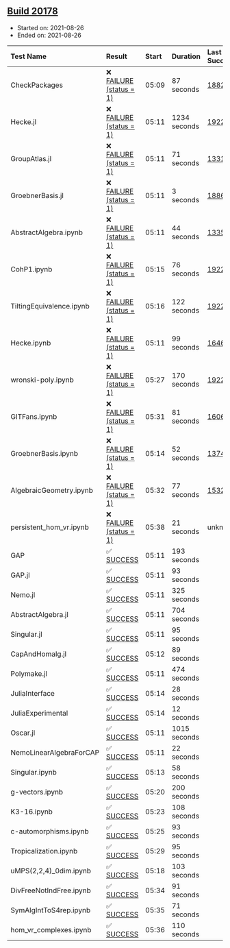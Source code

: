 ## [Build 20178](https://oscarci.mathematik.uni-kl.de/job/oscar/20178/)

* Started on: 2021-08-26
* Ended on: 2021-08-26

| Test Name    | Result | Start | Duration | Last Success | First Failure |
|:-------------|:-------|:------|:---------|:-------------|:--------------|
| CheckPackages | ❌ [FAILURE (status = 1)](https://oscarci.mathematik.uni-kl.de/job/oscar/20178/artifact/logs/build-20178/CheckPackages.log) | 05:09 | 87 seconds | [18822](https://oscarci.mathematik.uni-kl.de/job/oscar/18822/) | [18823](https://oscarci.mathematik.uni-kl.de/job/oscar/18823/) |
| Hecke.jl | ❌ [FAILURE (status = 1)](https://oscarci.mathematik.uni-kl.de/job/oscar/20178/artifact/logs/build-20178/Hecke.jl.log) | 05:11 | 1234 seconds | [19222](https://oscarci.mathematik.uni-kl.de/job/oscar/19222/) | [20152](https://oscarci.mathematik.uni-kl.de/job/oscar/20152/) |
| GroupAtlas.jl | ❌ [FAILURE (status = 1)](https://oscarci.mathematik.uni-kl.de/job/oscar/20178/artifact/logs/build-20178/GroupAtlas.jl.log) | 05:11 | 71 seconds | [13311](https://oscarci.mathematik.uni-kl.de/job/oscar/13311/) | [13312](https://oscarci.mathematik.uni-kl.de/job/oscar/13312/) |
| GroebnerBasis.jl | ❌ [FAILURE (status = 1)](https://oscarci.mathematik.uni-kl.de/job/oscar/20178/artifact/logs/build-20178/GroebnerBasis.jl.log) | 05:11 | 3 seconds | [18864](https://oscarci.mathematik.uni-kl.de/job/oscar/18864/) | [18865](https://oscarci.mathematik.uni-kl.de/job/oscar/18865/) |
| AbstractAlgebra.ipynb | ❌ [FAILURE (status = 1)](https://oscarci.mathematik.uni-kl.de/job/oscar/20178/artifact/logs/build-20178/AbstractAlgebra.ipynb.log) | 05:11 | 44 seconds | [13355](https://oscarci.mathematik.uni-kl.de/job/oscar/13355/) | [13356](https://oscarci.mathematik.uni-kl.de/job/oscar/13356/) |
| CohP1.ipynb | ❌ [FAILURE (status = 1)](https://oscarci.mathematik.uni-kl.de/job/oscar/20178/artifact/logs/build-20178/CohP1.ipynb.log) | 05:15 | 76 seconds | [19222](https://oscarci.mathematik.uni-kl.de/job/oscar/19222/) | [20152](https://oscarci.mathematik.uni-kl.de/job/oscar/20152/) |
| TiltingEquivalence.ipynb | ❌ [FAILURE (status = 1)](https://oscarci.mathematik.uni-kl.de/job/oscar/20178/artifact/logs/build-20178/TiltingEquivalence.ipynb.log) | 05:16 | 122 seconds | [19222](https://oscarci.mathematik.uni-kl.de/job/oscar/19222/) | [20152](https://oscarci.mathematik.uni-kl.de/job/oscar/20152/) |
| Hecke.ipynb | ❌ [FAILURE (status = 1)](https://oscarci.mathematik.uni-kl.de/job/oscar/20178/artifact/logs/build-20178/Hecke.ipynb.log) | 05:11 | 99 seconds | [16463](https://oscarci.mathematik.uni-kl.de/job/oscar/16463/) | [16464](https://oscarci.mathematik.uni-kl.de/job/oscar/16464/) |
| wronski-poly.ipynb | ❌ [FAILURE (status = 1)](https://oscarci.mathematik.uni-kl.de/job/oscar/20178/artifact/logs/build-20178/wronski-poly.ipynb.log) | 05:27 | 170 seconds | [19222](https://oscarci.mathematik.uni-kl.de/job/oscar/19222/) | [20152](https://oscarci.mathematik.uni-kl.de/job/oscar/20152/) |
| GITFans.ipynb | ❌ [FAILURE (status = 1)](https://oscarci.mathematik.uni-kl.de/job/oscar/20178/artifact/logs/build-20178/GITFans.ipynb.log) | 05:31 | 81 seconds | [16068](https://oscarci.mathematik.uni-kl.de/job/oscar/16068/) | [16069](https://oscarci.mathematik.uni-kl.de/job/oscar/16069/) |
| GroebnerBasis.ipynb | ❌ [FAILURE (status = 1)](https://oscarci.mathematik.uni-kl.de/job/oscar/20178/artifact/logs/build-20178/GroebnerBasis.ipynb.log) | 05:14 | 52 seconds | [13748](https://oscarci.mathematik.uni-kl.de/job/oscar/13748/) | [13749](https://oscarci.mathematik.uni-kl.de/job/oscar/13749/) |
| AlgebraicGeometry.ipynb | ❌ [FAILURE (status = 1)](https://oscarci.mathematik.uni-kl.de/job/oscar/20178/artifact/logs/build-20178/AlgebraicGeometry.ipynb.log) | 05:32 | 77 seconds | [15322](https://oscarci.mathematik.uni-kl.de/job/oscar/15322/) | [15323](https://oscarci.mathematik.uni-kl.de/job/oscar/15323/) |
| persistent_hom_vr.ipynb | ❌ [FAILURE (status = 1)](https://oscarci.mathematik.uni-kl.de/job/oscar/20178/artifact/logs/build-20178/persistent_hom_vr.ipynb.log) | 05:38 | 21 seconds | unknown | unknown |
| GAP | ✅ [SUCCESS](https://oscarci.mathematik.uni-kl.de/job/oscar/20178/artifact/logs/build-20178/GAP.log) | 05:11 | 193 seconds |  |  |
| GAP.jl | ✅ [SUCCESS](https://oscarci.mathematik.uni-kl.de/job/oscar/20178/artifact/logs/build-20178/GAP.jl.log) | 05:11 | 93 seconds |  |  |
| Nemo.jl | ✅ [SUCCESS](https://oscarci.mathematik.uni-kl.de/job/oscar/20178/artifact/logs/build-20178/Nemo.jl.log) | 05:11 | 325 seconds |  |  |
| AbstractAlgebra.jl | ✅ [SUCCESS](https://oscarci.mathematik.uni-kl.de/job/oscar/20178/artifact/logs/build-20178/AbstractAlgebra.jl.log) | 05:11 | 704 seconds |  |  |
| Singular.jl | ✅ [SUCCESS](https://oscarci.mathematik.uni-kl.de/job/oscar/20178/artifact/logs/build-20178/Singular.jl.log) | 05:11 | 95 seconds |  |  |
| CapAndHomalg.jl | ✅ [SUCCESS](https://oscarci.mathematik.uni-kl.de/job/oscar/20178/artifact/logs/build-20178/CapAndHomalg.jl.log) | 05:12 | 89 seconds |  |  |
| Polymake.jl | ✅ [SUCCESS](https://oscarci.mathematik.uni-kl.de/job/oscar/20178/artifact/logs/build-20178/Polymake.jl.log) | 05:11 | 474 seconds |  |  |
| JuliaInterface | ✅ [SUCCESS](https://oscarci.mathematik.uni-kl.de/job/oscar/20178/artifact/logs/build-20178/JuliaInterface.log) | 05:14 | 28 seconds |  |  |
| JuliaExperimental | ✅ [SUCCESS](https://oscarci.mathematik.uni-kl.de/job/oscar/20178/artifact/logs/build-20178/JuliaExperimental.log) | 05:14 | 12 seconds |  |  |
| Oscar.jl | ✅ [SUCCESS](https://oscarci.mathematik.uni-kl.de/job/oscar/20178/artifact/logs/build-20178/Oscar.jl.log) | 05:11 | 1015 seconds |  |  |
| NemoLinearAlgebraForCAP | ✅ [SUCCESS](https://oscarci.mathematik.uni-kl.de/job/oscar/20178/artifact/logs/build-20178/NemoLinearAlgebraForCAP.log) | 05:11 | 22 seconds |  |  |
| Singular.ipynb | ✅ [SUCCESS](https://oscarci.mathematik.uni-kl.de/job/oscar/20178/artifact/logs/build-20178/Singular.ipynb.log) | 05:13 | 58 seconds |  |  |
| g-vectors.ipynb | ✅ [SUCCESS](https://oscarci.mathematik.uni-kl.de/job/oscar/20178/artifact/logs/build-20178/g-vectors.ipynb.log) | 05:20 | 200 seconds |  |  |
| K3-16.ipynb | ✅ [SUCCESS](https://oscarci.mathematik.uni-kl.de/job/oscar/20178/artifact/logs/build-20178/K3-16.ipynb.log) | 05:23 | 108 seconds |  |  |
| c-automorphisms.ipynb | ✅ [SUCCESS](https://oscarci.mathematik.uni-kl.de/job/oscar/20178/artifact/logs/build-20178/c-automorphisms.ipynb.log) | 05:25 | 93 seconds |  |  |
| Tropicalization.ipynb | ✅ [SUCCESS](https://oscarci.mathematik.uni-kl.de/job/oscar/20178/artifact/logs/build-20178/Tropicalization.ipynb.log) | 05:29 | 95 seconds |  |  |
| uMPS(2,2,4)_0dim.ipynb | ✅ [SUCCESS](https://oscarci.mathematik.uni-kl.de/job/oscar/20178/artifact/logs/build-20178/uMPS-2-2-4-_0dim.ipynb.log) | 05:18 | 103 seconds |  |  |
| DivFreeNotIndFree.ipynb | ✅ [SUCCESS](https://oscarci.mathematik.uni-kl.de/job/oscar/20178/artifact/logs/build-20178/DivFreeNotIndFree.ipynb.log) | 05:34 | 91 seconds |  |  |
| SymAlgIntToS4rep.ipynb | ✅ [SUCCESS](https://oscarci.mathematik.uni-kl.de/job/oscar/20178/artifact/logs/build-20178/SymAlgIntToS4rep.ipynb.log) | 05:35 | 71 seconds |  |  |
| hom_vr_complexes.ipynb | ✅ [SUCCESS](https://oscarci.mathematik.uni-kl.de/job/oscar/20178/artifact/logs/build-20178/hom_vr_complexes.ipynb.log) | 05:36 | 110 seconds |  |  |
